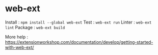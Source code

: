 # web-ext

Install : `npm install --global web-ext`
Test : `web-ext run`
Linter : `web-ext lint`
Package : `web-ext build`

More help : <https://extensionworkshop.com/documentation/develop/getting-started-with-web-ext/>
